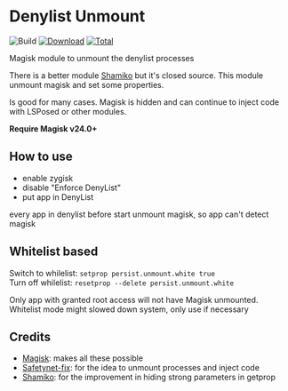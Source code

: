 
# Denylist Unmount

![Build](https://shields.io/github/workflow/status/mywalkb/DenylistUnmount/Main?event=push&logo=github&label=Build) [![Download](https://img.shields.io/github/v/release/mywalkb/DenylistUnmount?color=orange&logoColor=orange&label=Download&logo=DocuSign)](https://github.com/mywalkb/DenylistUnmount/releases/latest) [![Total](https://shields.io/github/downloads/mywalkb/DenylistUnmount/total?logo=Bookmeter&label=Counts&logoColor=yellow&color=yellow)](https://github.com/mywalkb/DenylistUnmount/releases)


Magisk module to unmount the denylist processes

There is a better module [Shamiko](https://github.com/LSPosed/LSPosed.github.io/releases) but it's closed source.
This module unmount magisk and set some properties.

Is good for many cases. Magisk is hidden and can continue to inject code with LSPosed or other modules.

**Require Magisk v24.0+**

## How to use

- enable zygisk
- disable "Enforce DenyList"
- put app in DenyList

every app in denylist before start unmount magisk, so app can't detect magisk

## Whitelist based

Switch to whilelist: `setprop persist.unmount.white true`  
Turn off whilelist: `resetprop --delete persist.unmount.white`

Only app with granted root access will not have Magisk unmounted.  
Whitelist mode might slowed down system, only use if necessary

## Credits

- [Magisk](https://github.com/topjohnwu/Magisk/): makes all these possible
- [Safetynet-fix](https://github.com/kdrag0n/safetynet-fix): for the idea to unmount processes and inject code
- [Shamiko](https://github.com/LSPosed/LSPosed.github.io/releases): for the improvement in hiding strong parameters in getprop
